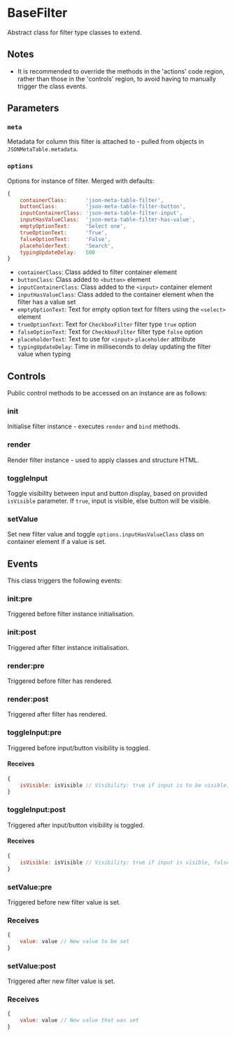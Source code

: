 BaseFilter
==========
Abstract class for filter type classes to extend.

Notes
-----
  - It is recommended to override the methods in the 'actions' code region, rather than those
    in the 'controls' region, to avoid having to manually trigger the class events.

Parameters
----------
### `meta`
Metadata for column this filter is attached to - pulled from objects in `JSONMetaTable.metadata`.

### `options`
Options for instance of filter. Merged with defaults:
```javascript
{
    containerClass:      'json-meta-table-filter',
    buttonClass:         'json-meta-table-filter-button',
    inputContainerClass: 'json-meta-table-filter-input',
    inputHasValueClass:  'json-meta-table-filter-has-value',
    emptyOptionText:     'Select one',
    trueOptionText:      'True',
    falseOptionText:     'False',
    placeholderText:     'Search',
    typingUpdateDelay:   500
}
```
  - `containerClass`: Class added to filter container element
  - `buttonClass`: Class added to `<button>` element
  - `inputContainerClass`: Class added to the `<input>` container element
  - `inputHasValueClass`: Class added to the container element when the filter has a value set
  - `emptyOptionText`: Text for empty option text for filters using the `<select>` element
  - `trueOptionText`: Text for `CheckboxFilter` filter type `true` option
  - `falseOptionText`: Text for `CheckboxFilter` filter type `false` option
  - `placeholderText`: Text to use for `<input>` `placeholder` attribute
  - `typingUpdateDelay`: Time in milliseconds to delay updating the filter value when typing

Controls
--------
Public control methods to be accessed on an instance are as follows:

### init
Initialise filter instance - executes `render` and `bind` methods.

### render
Render filter instance - used to apply classes and structure HTML.

### toggleInput
Toggle visibility between input and button display, based on provided `isVisible` parameter.
If `true`, input is visible, else button will be visible.

### setValue
Set new filter value and toggle `options.inputHasValueClass` class on container element if a value is set.

Events
------
This class triggers the following events:

### init:pre
Triggered before filter instance initialisation.

### init:post
Triggered after filter instance initialisation.

### render:pre
Triggered before filter has rendered.

### render:post
Triggered after filter has rendered.

### toggleInput:pre
Triggered before input/button visibility is toggled.
#### Receives
```javascript
{
    isVisible: isVisible // Visibility: true if input is to be visible, false if button
}
```

### toggleInput:post
Triggered after input/button visibility is toggled.
#### Receives
```javascript
{
    isVisible: isVisible // Visibility: true if input is visible, false if button
}
```

### setValue:pre
Triggered before new filter value is set.
### Receives
```javascript
{
    value: value // New value to be set
}
```

### setValue:post
Triggered after new filter value is set.
### Receives
```javascript
{
    value: value // New value that was set
}
```
